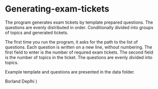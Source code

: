 # Generating-exam-tickets
The program generates exam tickets by template prepared questions. The questions are evenly distributed in order. Conditionally divided into groups of topics and generated tickets.

The first time you run the program, it asks for the path to the list of questions. Each question is written on a new line, without numbering. The first field to enter is the number of required exam tickets. The second field is the number of topics in the ticket. The questions are evenly divided into topics.

Example template and questions are presented in the data folder.

Borland Deplhi )